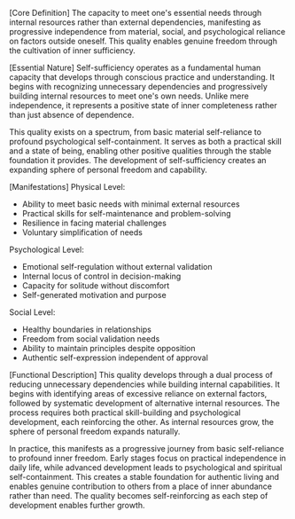 [Core Definition]
The capacity to meet one's essential needs through internal resources rather than external dependencies, manifesting as progressive independence from material, social, and psychological reliance on factors outside oneself. This quality enables genuine freedom through the cultivation of inner sufficiency.

[Essential Nature]
Self-sufficiency operates as a fundamental human capacity that develops through conscious practice and understanding. It begins with recognizing unnecessary dependencies and progressively building internal resources to meet one's own needs. Unlike mere independence, it represents a positive state of inner completeness rather than just absence of dependence.

This quality exists on a spectrum, from basic material self-reliance to profound psychological self-containment. It serves as both a practical skill and a state of being, enabling other positive qualities through the stable foundation it provides. The development of self-sufficiency creates an expanding sphere of personal freedom and capability.

[Manifestations]
Physical Level:
- Ability to meet basic needs with minimal external resources
- Practical skills for self-maintenance and problem-solving
- Resilience in facing material challenges
- Voluntary simplification of needs

Psychological Level:
- Emotional self-regulation without external validation
- Internal locus of control in decision-making
- Capacity for solitude without discomfort
- Self-generated motivation and purpose

Social Level:
- Healthy boundaries in relationships
- Freedom from social validation needs
- Ability to maintain principles despite opposition
- Authentic self-expression independent of approval

[Functional Description]
This quality develops through a dual process of reducing unnecessary dependencies while building internal capabilities. It begins with identifying areas of excessive reliance on external factors, followed by systematic development of alternative internal resources. The process requires both practical skill-building and psychological development, each reinforcing the other. As internal resources grow, the sphere of personal freedom expands naturally.

In practice, this manifests as a progressive journey from basic self-reliance to profound inner freedom. Early stages focus on practical independence in daily life, while advanced development leads to psychological and spiritual self-containment. This creates a stable foundation for authentic living and enables genuine contribution to others from a place of inner abundance rather than need. The quality becomes self-reinforcing as each step of development enables further growth.